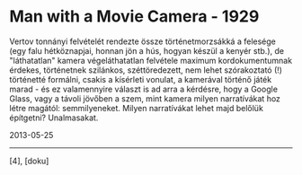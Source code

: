 # Man with a Movie Camera - 1929

Vertov tonnányi felvételét rendezte össze történetmorzsákká a felesége (egy falu hétköznapjai, honnan jön a hús, hogyan készül a kenyér stb.), de "láthatatlan" kamera végeláthatatlan felvétele maximum kordokumentumnak érdekes, történetnek szilánkos, széttöredezett, nem lehet szórakoztató (!) történetté formálni, csakis a kísérleti vonulat, a kamerával történő játék marad - és ez valamennyire választ is ad arra a kérdésre,
hogy a Google Glass, vagy a távoli jövőben a szem, mint kamera milyen narratívákat hoz létre magától: semmilyeneket. Milyen narratívákat lehet majd belőlük építgetni? Unalmasakat.

2013-05-25 

----

[4], [doku]
